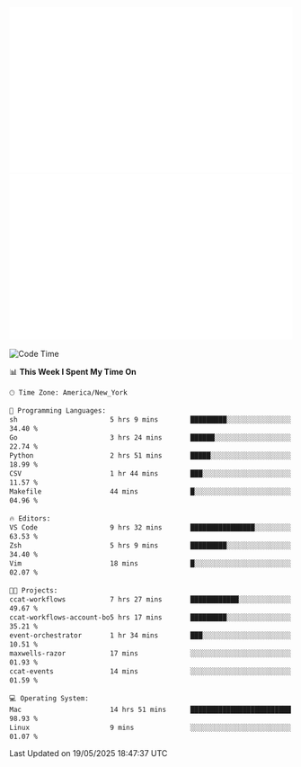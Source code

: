 <a href="https://github.com/jstrieb/github-stats">
 
![](https://github.com/evanhuang117/github-stats/blob/master/generated/overview.svg)
![](https://github.com/evanhuang117/github-stats/blob/master/generated/languages.svg)

</a>

<!--START_SECTION:waka-->
![Code Time](http://img.shields.io/badge/Code%20Time-872%20hrs%2012%20mins-blue)

📊 **This Week I Spent My Time On** 

```text
🕑︎ Time Zone: America/New_York

💬 Programming Languages: 
sh                       5 hrs 9 mins        █████████░░░░░░░░░░░░░░░░   34.40 % 
Go                       3 hrs 24 mins       ██████░░░░░░░░░░░░░░░░░░░   22.74 % 
Python                   2 hrs 51 mins       █████░░░░░░░░░░░░░░░░░░░░   18.99 % 
CSV                      1 hr 44 mins        ███░░░░░░░░░░░░░░░░░░░░░░   11.57 % 
Makefile                 44 mins             █░░░░░░░░░░░░░░░░░░░░░░░░   04.96 % 

🔥 Editors: 
VS Code                  9 hrs 32 mins       ████████████████░░░░░░░░░   63.53 % 
Zsh                      5 hrs 9 mins        █████████░░░░░░░░░░░░░░░░   34.40 % 
Vim                      18 mins             █░░░░░░░░░░░░░░░░░░░░░░░░   02.07 % 

🐱‍💻 Projects: 
ccat-workflows           7 hrs 27 mins       ████████████░░░░░░░░░░░░░   49.67 % 
ccat-workflows-account-bo5 hrs 17 mins       █████████░░░░░░░░░░░░░░░░   35.21 % 
event-orchestrator       1 hr 34 mins        ███░░░░░░░░░░░░░░░░░░░░░░   10.51 % 
maxwells-razor           17 mins             ░░░░░░░░░░░░░░░░░░░░░░░░░   01.93 % 
ccat-events              14 mins             ░░░░░░░░░░░░░░░░░░░░░░░░░   01.59 % 

💻 Operating System: 
Mac                      14 hrs 51 mins      █████████████████████████   98.93 % 
Linux                    9 mins              ░░░░░░░░░░░░░░░░░░░░░░░░░   01.07 % 
```


 Last Updated on 19/05/2025 18:47:37 UTC
<!--END_SECTION:waka-->
